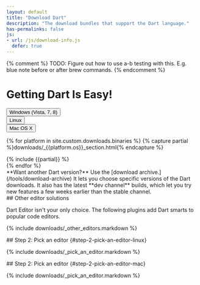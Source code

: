 ```yaml
---
layout: default
title: "Download Dart"
description: "The download bundles that support the Dart language."
has-permalinks: false
js:
- url: /js/download-info.js
  defer: true
---
```

{% comment %}
TODO: Figure out how to use a-b testing with this.
E.g. blue note before or after brew commands.
{% endcomment %}


# Getting Dart Is Easy!

<div class="btn-group hero-hldr btn-group-justified os-choices" style="display: table;">
  <div class="btn-group">
    <button type="button" class="btn btn-default btn-lg" id="windows">Windows (Vista, 7, 8)</button>
  </div>
  <div class="btn-group">
    <button type="button" class="btn btn-default btn-lg" id="linux">Linux</button>
  </div>
  <div class="btn-group">
    <button type="button" class="btn btn-default btn-lg" id="macos">Mac OS X</button>
  </div>
</div>

{% for platform in site.custom.downloads.binaries %}
{% capture partial %}downloads/_{{platform.os}}_section.html{% endcapture %}
<div class="{{platform.os}}" markdown="1">
{% include {{partial}} %}
</div>
{% endfor %}

<aside class="alert-info alert" markdown="1">
**Want another Dart version?**
Use the [download archive.](/tools/download-archive)
It lets you choose specific versions
of the Dart downloads.
It also has the latest **dev channel** builds,
which let you try new features a few weeks earlier than the stable channel.
</aside>

<div class="windows" markdown="1">
## Other editor solutions

Dart Editor isn't your only choice.
The following plugins add Dart smarts to popular code editors.

{% include downloads/_other_editors.markdown %}
</div>

<div class="linux" markdown="1">
## Step 2: Pick an editor {#step-2-pick-an-editor-linux}

{% include downloads/_pick_an_editor.markdown %}
</div>

<div class="macos" markdown="1">
## Step 2: Pick an editor {#step-2-pick-an-editor-mac}

{% include downloads/_pick_an_editor.markdown %}
</div>
